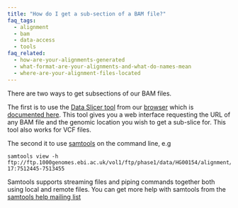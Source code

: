 ```yaml
---
title: "How do I get a sub-section of a BAM file?"
faq_tags:
  - alignment
  - bam
  - data-access
  - tools
faq_related:
  - how-are-your-alignments-generated
  - what-format-are-your-alignments-and-what-do-names-mean
  - where-are-your-alignment-files-located
---
```

                    
There are two ways to get subsections of our BAM files.

The first is to use the [Data Slicer tool](http://browser.1000genomes.org/tools.html) from our [browser](http://browser.1000genomes.org/) which is [documented here](http://www.1000genomes.org/data-slicer). This tool gives you a web interface requesting the URL of any BAM file and the genomic location you wish to get a sub-slice for. This tool also works for VCF files.

The second it to use [samtools](http://samtools.sourceforge.net/) on the command line, e.g

    samtools view -h ftp://ftp.1000genomes.ebi.ac.uk/vol1/ftp/phase1/data/HG00154/alignment/HG00154.mapped.ILLUMINA.bwa.GBR.low_coverage.20101123.bam 17:7512445-7513455

Samtools supports streaming files and piping commands together both using local and remote files. You can get more help with samtools from the [samtools help mailing list](http://sourceforge.net/mail/?group_id=246254)
